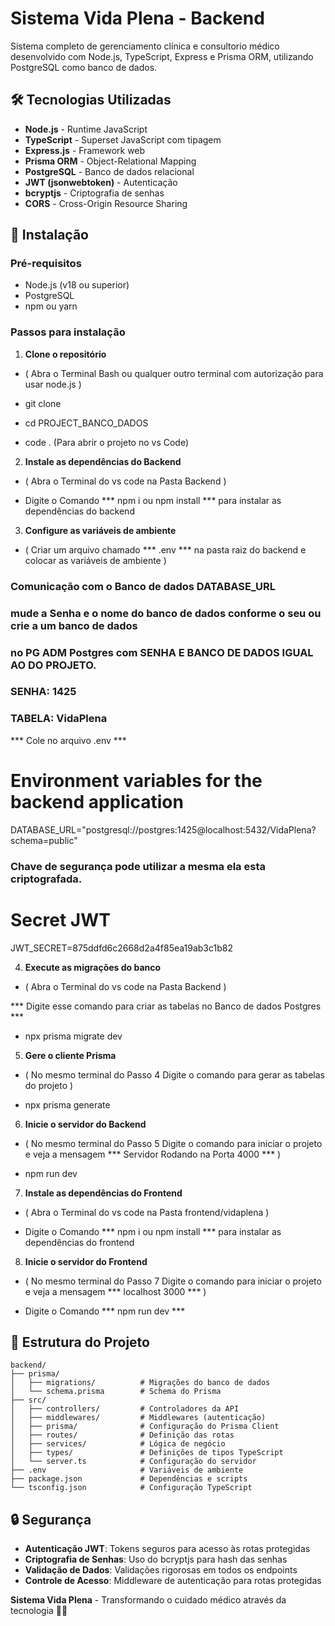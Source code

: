 # Sistema Vida Plena - Backend

Sistema completo de gerenciamento clínica e consultorio médico desenvolvido com Node.js, TypeScript, Express e Prisma ORM, utilizando PostgreSQL como banco de dados.

## 🛠 Tecnologias Utilizadas

- **Node.js** - Runtime JavaScript
- **TypeScript** - Superset JavaScript com tipagem
- **Express.js** - Framework web
- **Prisma ORM** - Object-Relational Mapping
- **PostgreSQL** - Banco de dados relacional
- **JWT (jsonwebtoken)** - Autenticação
- **bcryptjs** - Criptografia de senhas
- **CORS** - Cross-Origin Resource Sharing

## 🚀 Instalação

### Pré-requisitos
- Node.js (v18 ou superior)
- PostgreSQL
- npm ou yarn

### Passos para instalação

1. **Clone o repositório**

- ( Abra o Terminal Bash ou qualquer outro terminal com autorização para usar node.js )

- git clone <url-do-repositorio>

- cd PROJECT_BANCO_DADOS

- code . (Para abrir o projeto no vs Code)

2. **Instale as dependências do Backend**

- ( Abra o Terminal do vs code na Pasta Backend )

- Digite o Comando *** npm i ou npm install  *** para instalar as dependências do backend

3. **Configure as variáveis de ambiente**

- ( Criar um arquivo chamado *** .env *** na pasta raiz do backend e colocar as variáveis de ambiente )

### Comunicação com o Banco de dados DATABASE_URL
### mude a Senha e o nome do banco de dados conforme o seu ou crie a um banco de dados
### no PG ADM Postgres com SENHA E BANCO DE DADOS IGUAL AO DO PROJETO.

### SENHA: 1425
### TABELA: VidaPlena

*** Cole no arquivo .env ***

# Environment variables for the backend application
DATABASE_URL="postgresql://postgres:1425@localhost:5432/VidaPlena?schema=public"

### Chave de segurança pode utilizar a mesma ela esta criptografada.

# Secret JWT
JWT_SECRET=875ddfd6c2668d2a4f85ea19ab3c1b82

4. **Execute as migrações do banco**

- ( Abra o Terminal do vs code na Pasta Backend )

*** Digite esse comando para criar as tabelas no Banco de dados Postgres ***

- npx prisma migrate dev

5. **Gere o cliente Prisma**

- ( No mesmo terminal do Passo 4 Digite o comando para gerar as tabelas do projeto )

- npx prisma generate



6. **Inicie o servidor do Backend**

- ( No mesmo terminal do Passo 5 Digite o comando para iniciar o projeto e veja a mensagem *** Servidor Rodando na Porta 4000 *** )

- npm run dev

7. **Instale as dependências do Frontend**

- ( Abra o Terminal do vs code na Pasta frontend/vidaplena )

- Digite o Comando *** npm i ou npm install  *** para instalar as dependências do frontend

8. **Inicie o servidor do Frontend**

- ( No mesmo terminal do Passo 7 Digite o comando para iniciar o projeto e veja a mensagem *** localhost 3000 *** )

- Digite o Comando *** npm run dev ***

## 📁 Estrutura do Projeto

```
backend/
├── prisma/
│   ├── migrations/          # Migrações do banco de dados
│   └── schema.prisma        # Schema do Prisma
├── src/
│   ├── controllers/         # Controladores da API 
│   ├── middlewares/         # Middlewares (autenticação)
│   ├── prisma/              # Configuração do Prisma Client
│   ├── routes/              # Definição das rotas
│   ├── services/            # Lógica de negócio
│   ├── types/               # Definições de tipos TypeScript
│   └── server.ts            # Configuração do servidor
├── .env                     # Variáveis de ambiente
├── package.json             # Dependências e scripts
└── tsconfig.json            # Configuração TypeScript
```

## 🔒 Segurança

- **Autenticação JWT**: Tokens seguros para acesso às rotas protegidas
- **Criptografia de Senhas**: Uso do bcryptjs para hash das senhas
- **Validação de Dados**: Validações rigorosas em todos os endpoints
- **Controle de Acesso**: Middleware de autenticação para rotas protegidas

**Sistema Vida Plena** - Transformando o cuidado médico através da tecnologia 🏥💙